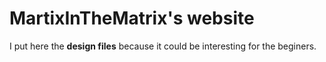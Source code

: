# MartixInTheMatrix's website 
I put here the **design files** because it could be interesting for the beginers.
